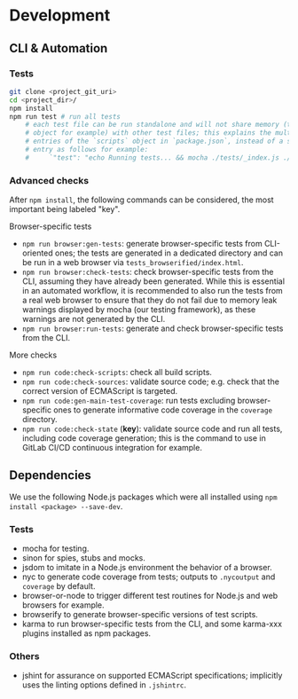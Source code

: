 # Development

## CLI & Automation

### Tests

```bash
git clone <project_git_uri>
cd <project_dir>/
npm install
npm run test # run all tests
    # each test file can be run standalone and will not share memory (the `global`
    # object for example) with other test files; this explains the multiple `test:...`
    # entries of the `scripts` object in `package.json`, instead of a single
    # entry as follows for example:
    #     `"test": "echo Running tests... && mocha ./tests/_index.js ./tests/jsu*.js && echo Finished!"`
```

### Advanced checks

After `npm install`, the following commands can be considered, the most
important being labeled "key".

Browser-specific tests
- `npm run browser:gen-tests`: generate browser-specific tests from CLI-oriented
ones; the tests are generated in a dedicated directory and can be run in a web
browser via `tests_browserified/index.html`.
- `npm run browser:check-tests`: check browser-specific tests from the CLI,
assuming they have already been generated. While this is essential in an
automated workflow, it is recommended to also run the tests from a real web
browser to ensure that they do not fail due to memory leak warnings displayed by
mocha (our testing framework), as these warnings are not generated by the CLI.
- `npm run browser:run-tests`: generate and check browser-specific tests from
the CLI.

More checks
- `npm run code:check-scripts`: check all build scripts.
- `npm run code:check-sources`: validate source code; e.g. check that the
correct version of ECMAScript is targeted.
- `npm run code:gen-main-test-coverage`: run tests excluding browser-specific
ones to generate informative code coverage in the `coverage` directory.
- `npm run code:check-state` (**key**): validate source code and run all tests,
including code coverage generation; this is the command to use in GitLab CI/CD
continuous integration for example.

## Dependencies

We use the following Node.js packages which were all installed using `npm install <package> --save-dev`.

### Tests

- mocha for testing.
- sinon for spies, stubs and mocks.
- jsdom to imitate in a Node.js environment the behavior of a browser.
- nyc to generate code coverage from tests; outputs to `.nycoutput` and `coverage`
by default.
- browser-or-node to trigger different test routines for Node.js and web
browsers for example.
- browserify to generate browser-specific versions of test scripts.
- karma to run browser-specific tests from the CLI, and some karma-xxx plugins
installed as npm packages.

### Others

- jshint for assurance on supported ECMAScript specifications; implicitly uses
the linting options defined in `.jshintrc`.

